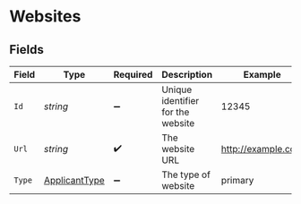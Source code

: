 # Websites


## Fields

| Field                                                     | Type                                                      | Required                                                  | Description                                               | Example                                                   |
| --------------------------------------------------------- | --------------------------------------------------------- | --------------------------------------------------------- | --------------------------------------------------------- | --------------------------------------------------------- |
| `Id`                                                      | *string*                                                  | :heavy_minus_sign:                                        | Unique identifier for the website                         | 12345                                                     |
| `Url`                                                     | *string*                                                  | :heavy_check_mark:                                        | The website URL                                           | http://example.com                                        |
| `Type`                                                    | [ApplicantType](../../Models/Components/ApplicantType.md) | :heavy_minus_sign:                                        | The type of website                                       | primary                                                   |